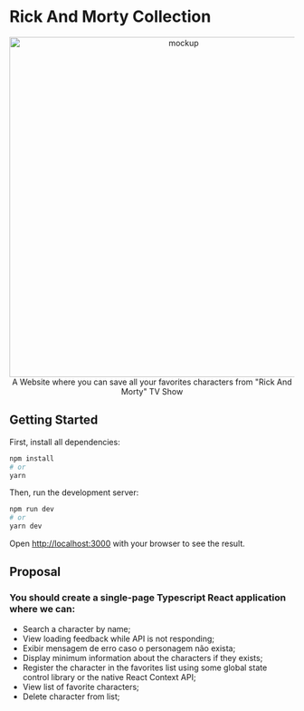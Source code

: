 # Rick And Morty Collection

<div align="center">
<image src="./public/mockup.png" alt="mockup" width="600">
</br>
A Website where you can save all your favorites characters from "Rick And Morty" TV Show 
</div>

## Getting Started

First, install all dependencies:

```bash
npm install
# or
yarn
```

Then, run the development server:

```bash
npm run dev
# or
yarn dev
```

Open [http://localhost:3000](http://localhost:3000) with your browser to see the result.

## Proposal

### You should create a single-page Typescript React application where we can:

- Search a character by name;
- View loading feedback while API is not responding;
- Exibir mensagem de erro caso o personagem não exista;
- Display minimum information about the characters if they exists;
- Register the character in the favorites list using some global state control library or the native React Context API;
- View list of favorite characters;
- Delete character from list;
